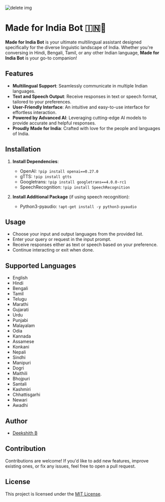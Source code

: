 ![delete img](https://github.com/bdeekshith066/Made-for-India-Bot-/assets/130782878/c8ff414b-986b-4e0c-b43b-68ff28cdf7d2)
# Made for India Bot 🇮🇳🤖

**Made for India Bot** is your ultimate multilingual assistant designed specifically for the diverse linguistic landscape of India. Whether you're conversing in Hindi, Bengali, Tamil, or any other Indian language, **Made for India Bot** is your go-to companion!

## Features
- **Multilingual Support**: Seamlessly communicate in multiple Indian languages.
- **Text and Speech Output**: Receive responses in text or speech format, tailored to your preferences.
- **User-Friendly Interface**: An intuitive and easy-to-use interface for effortless interaction.
- **Powered by Advanced AI**: Leveraging cutting-edge AI models to provide accurate and helpful responses.
- **Proudly Made for India**: Crafted with love for the people and languages of India.

## Installation
1. **Install Dependencies**:
    - OpenAI: `!pip install openai==0.27.0`
    - gTTS: `!pip install gtts`
    - Googletrans: `!pip install googletrans==4.0.0-rc1`
    - SpeechRecognition: `!pip install SpeechRecognition`
    
2. **Install Additional Package** (if using speech recognition):
    - Python3-pyaudio: `!apt-get install -y python3-pyaudio`


## Usage
- Choose your input and output languages from the provided list.
- Enter your query or request in the input prompt.
- Receive responses either as text or speech based on your preference.
- Continue interacting or exit when done.

## Supported Languages
- English
- Hindi
- Bengali
- Tamil
- Telugu
- Marathi
- Gujarati
- Urdu
- Punjabi
- Malayalam
- Odia
- Kannada
- Assamese
- Konkani
- Nepali
- Sindhi
- Manipuri
- Dogri
- Maithili
- Bhojpuri
- Santali
- Kashmiri
- Chhattisgarhi
- Newari
- Awadhi

## Author
- [Deekshith B](https://github.com/bdeekshith066)

## Contribution
Contributions are welcome! If you'd like to add new features, improve existing ones, or fix any issues, feel free to open a pull request.

## License
This project is licensed under the [MIT License](LICENSE).
